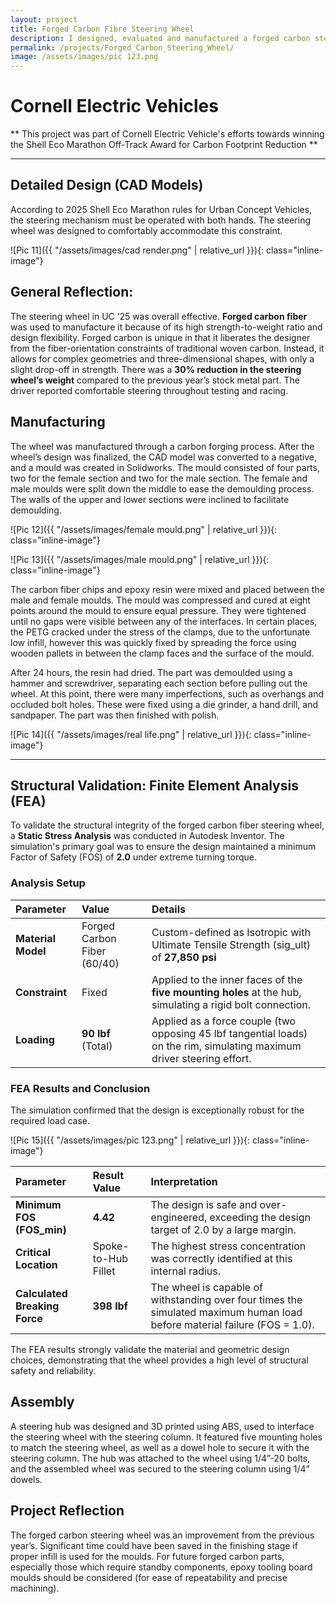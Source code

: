 ```yaml
---
layout: project
title: Forged Carbon Fibre Steering Wheel
description: I designed, evaluated and manufactured a forged carbon steering wheel.
permalink: /projects/Forged_Carbon_Steering_Wheel/
image: /assets/images/pic 123.png
---
```


# Cornell Electric Vehicles 

** This project was part of Cornell Electric Vehicle's efforts towards winning the Shell Eco Marathon Off-Track Award for Carbon Footprint Reduction **


***

## Detailed Design (CAD Models)

According to 2025 Shell Eco Marathon rules for Urban Concept Vehicles, the steering mechanism must be operated with both hands. The steering wheel was designed to comfortably accommodate this constraint.

![Pic 11]({{ "/assets/images/cad render.png" | relative_url }}){: class="inline-image"}


## General Reflection:

The steering wheel in UC ‘25 was overall effective. **Forged carbon fiber** was used to manufacture it because of its high strength-to-weight ratio and design flexibility. Forged carbon is unique in that it liberates the designer from the fiber-orientation constraints of traditional woven carbon. Instead, it allows for complex geometries and three-dimensional shapes, with only a slight drop-off in strength. There was a **30% reduction in the steering wheel’s weight** compared to the previous year’s stock metal part. The driver reported comfortable steering throughout testing and racing.

## Manufacturing

The wheel was manufactured through a carbon forging process. After the wheel’s design was finalized, the CAD model was converted to a negative, and a mould was created in Solidworks. The mould consisted of four parts, two for the female section and two for the male section. The female and male moulds were split down the middle to ease the demoulding process. The walls of the upper and lower sections were inclined to facilitate demoulding.

![Pic 12]({{ "/assets/images/female mould.png" | relative_url }}){: class="inline-image"}

![Pic 13]({{ "/assets/images/male mould.png" | relative_url }}){: class="inline-image"}


The carbon fiber chips and epoxy resin were mixed and placed between the male and female moulds. The mould was compressed and cured at eight points around the mould to ensure equal pressure. They were tightened until no gaps were visible between any of the interfaces. In certain places, the PETG cracked under the stress of the clamps, due to the unfortunate low infill, however this was quickly fixed by spreading the force using wooden pallets in between the clamp faces and the surface of the mould.

After 24 hours, the resin had dried. The part was demoulded using a hammer and screwdriver, separating each section before pulling out the wheel. At this point, there were many imperfections, such as overhangs and occluded bolt holes. These were fixed using a die grinder, a hand drill, and sandpaper. The part was then finished with polish.

![Pic 14]({{ "/assets/images/real life.png" | relative_url }}){: class="inline-image"}

***

## Structural Validation: Finite Element Analysis (FEA)

To validate the structural integrity of the forged carbon fiber steering wheel, a **Static Stress Analysis** was conducted in Autodesk Inventor. The simulation's primary goal was to ensure the design maintained a minimum Factor of Safety (FOS) of **2.0** under extreme turning torque.

### **Analysis Setup**

| Parameter | Value | Details |
| :--- | :--- | :--- |
| **Material Model** | Forged Carbon Fiber (60/40) | Custom-defined as Isotropic with Ultimate Tensile Strength (sig_ult) of **27,850 psi** |
| **Constraint** | Fixed | Applied to the inner faces of the **five mounting holes** at the hub, simulating a rigid bolt connection. |
| **Loading** | **90 lbf** (Total) | Applied as a force couple (two opposing 45 lbf tangential loads) on the rim, simulating maximum driver steering effort. |

### **FEA Results and Conclusion**

The simulation confirmed that the design is exceptionally robust for the required load case.

![Pic 15]({{ "/assets/images/pic 123.png" | relative_url }}){: class="inline-image"}

| Parameter | Result Value | Interpretation |
| :--- | :--- | :--- |
| **Minimum FOS (FOS_min)** | **4.42** | The design is safe and over-engineered, exceeding the design target of 2.0 by a large margin. |
| **Critical Location** | Spoke-to-Hub Fillet | The highest stress concentration was correctly identified at this internal radius. |
| **Calculated Breaking Force** | **398 lbf** | The wheel is capable of withstanding over four times the simulated maximum human load before material failure (FOS = 1.0). |

The FEA results strongly validate the material and geometric design choices, demonstrating that the wheel provides a high level of structural safety and reliability.

## Assembly

A steering hub was designed and 3D printed using ABS, used to interface the steering wheel with the steering column. It featured five mounting holes to match the steering wheel, as well as a dowel hole to secure it with the steering column. The hub was attached to the wheel using 1/4”-20 bolts, and the assembled wheel was secured to the steering column using 1/4” dowels.



## Project Reflection

The forged carbon steering wheel was an improvement from the previous year’s. Significant time could have been saved in the finishing stage if proper infill is used for the moulds. For future forged carbon parts, especially those which require standby components, epoxy tooling board moulds should be considered (for ease of repeatability and precise machining).










